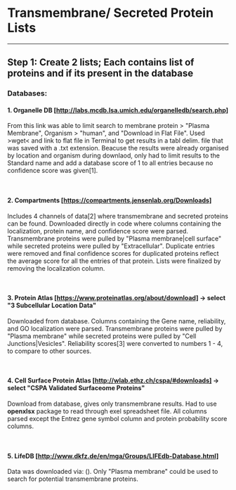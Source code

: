 # Transmembrane/ Secreted Protein Lists 
___
## Step 1: Create 2 lists; Each contains list of proteins and if its present in the database
### Databases:
#### 1. Organelle DB [http://labs.mcdb.lsa.umich.edu/organelledb/search.php]
From this link was able to limit search to membrane protein > "Plasma Membrane", Organism > "human", and "Download in Flat File". Used >wget< and link to flat file in Terminal to get results in a tabl delim. file that was saved with a .txt extension. Beacuse the results were already organised by location and organism during downlaod, only had to limit results to the Standard name and add a database score of 1 to all entries because no confidence score was given[1].

<br>

#### 2. Compartments [https://compartments.jensenlab.org/Downloads]
Includes 4 channels of data[2] where transmembrane and secreted proteins can be found. Downloaded directly in code where columns containing the localization, protein name, and confidence score were parsed. Transmembrane proteins were pulled by "Plasma membrane|cell surface" while secreted proteins were pulled by "Extracellular". Duplicate entries were removed and final confidence scores for duplicated proteins reflect the average score for all the entries of that protein. Lists were finalized by removing the localization column.

<br> 

#### 3. Protein Atlas [https://www.proteinatlas.org/about/download] -> select "3 Subcellular Location Data"
Downloaded from database. Columns containing the Gene name, reliability, and GO localization were parsed. Transmembrane proteins were pulled by "Plasma membrane" while secreted proteins were pulled by "Cell Junctions|Vesicles". Reliability scores[3] were converted to numbers 1 - 4, to compare to other sources.

<br>

#### 4. Cell Surface Protein Atlas [http://wlab.ethz.ch/cspa/#downloads] -> select "CSPA Validated Surfaceome Proteins"
Download from database, gives only transmembrane results. Had to use **openxlsx** package to read through exel spreadsheet file. All columns parsed except the Entrez gene symbol column and protein probability score columns. 

<br>

#### 5. LifeDB [http://www.dkfz.de/en/mga/Groups/LIFEdb-Database.html]
Data was downloaded via: (). Only "Plasma membrane" could be used to search for potential transmembrane proteins. 

<br>





